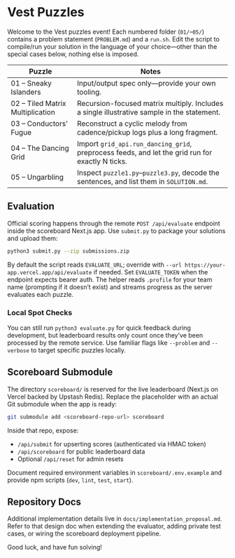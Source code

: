 # Vest Puzzles

Welcome to the Vest puzzles event! Each numbered folder (`01/`–`05/`) contains a problem statement (`PROBLEM.md`) and a
`run.sh`. Edit the script to compile/run your solution in the language of your choice—other than the special cases
below, nothing else is imposed.

| Puzzle | Notes |
| ------ | ----- |
| 01 – Sneaky Islanders | Input/output spec only—provide your own tooling. |
| 02 – Tiled Matrix Multiplication | Recursion-focused matrix multiply. Includes a single illustrative sample in the statement. |
| 03 – Conductors' Fugue | Reconstruct a cyclic melody from cadence/pickup logs plus a long fragment. |
| 04 – The Dancing Grid | Import `grid_api.run_dancing_grid`, preprocess feeds, and let the grid run for exactly N ticks. |
| 05 – Ungarbling | Inspect `puzzle1.py`–`puzzle3.py`, decode the sentences, and list them in `SOLUTION.md`. |

## Evaluation

Official scoring happens through the remote `POST /api/evaluate` endpoint inside the scoreboard Next.js app. Use
`submit.py` to package your solutions and upload them:

```bash
python3 submit.py --zip submissions.zip
```

By default the script reads `EVALUATE_URL`; override with `--url https://your-app.vercel.app/api/evaluate` if needed.
Set `EVALUATE_TOKEN` when the endpoint expects bearer auth. The helper reads `.profile` for your team name (prompting if
it doesn’t exist) and streams progress as the server evaluates each puzzle.

### Local Spot Checks

You can still run `python3 evaluate.py` for quick feedback during development, but leaderboard results only count once
they’ve been processed by the remote service. Use familiar flags like `--problem` and `--verbose` to target specific
puzzles locally.

## Scoreboard Submodule

The directory `scoreboard/` is reserved for the live leaderboard (Next.js on Vercel backed by Upstash Redis). Replace
the placeholder with an actual Git submodule when the app is ready:

```bash
git submodule add <scoreboard-repo-url> scoreboard
```

Inside that repo, expose:

- `/api/submit` for upserting scores (authenticated via HMAC token)
- `/api/scoreboard` for public leaderboard data
- Optional `/api/reset` for admin resets

Document required environment variables in `scoreboard/.env.example` and provide npm scripts (`dev`, `lint`, `test`,
`start`).

## Repository Docs

Additional implementation details live in `docs/implementation_proposal.md`. Refer to that design doc when extending
the evaluator, adding private test cases, or wiring the scoreboard deployment pipeline.

Good luck, and have fun solving!
